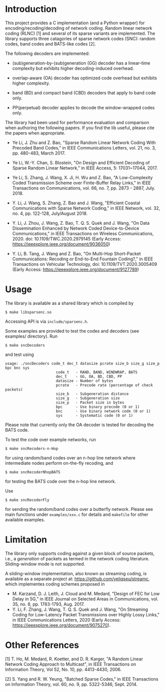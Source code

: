 Introduction
============
This project provides a C implementation (and a Python wrapper) for encoding/recoding/decoding of network coding. Random linear network coding (RLNC) [1] and several of its sparse variants are implemented. The library supports three catagories of sparse network codes (SNC): random codes, band codes and BATS-like codes [2].

The following decoders are implemented: 

- (sub)generation-by-(sub)generation (GG) decoder has a linear-time complexity but exhibits higher decoding-induced overhead.

- overlap-aware (OA) decoder has optimized code overhead but exhibits higher complexity.

- band (BD) and compact band (CBD) decoders that apply to band code only.

- PP(perpetual) decoder applies to decode the window-wrapped codes only.

The library had been used for performance evaluation and comparison when authoring the following papers. If you find the lib useful, please cite the papers when appropriate.

- Ye Li, J. Zhu and Z. Bao, "Sparse Random Linear Network Coding With Precoded Band Codes," in IEEE Communications Letters, vol. 21, no. 3, pp. 480-483, March 2017.

- Ye Li, W.-Y. Chan, S. Blostein, "On Design and Efficient Decoding of Sparse Random Linear Network," in IEEE Access, 5: 17031~17044, 2017.

- Ye Li, S. Zhang, J. Wang, X. Ji, H. Wu and Z. Bao, "A Low-Complexity Coded Transmission Scheme over Finite-Buffer Relay Links," in IEEE Transactions on Communications, vol. 66, no. 7, pp. 2873 - 2887, July. 2018.

- Y. Li, J. Wang, S. Zhang, Z. Bao and J. Wang, "Efficient Coastal Communications with Sparse Network Coding," in IEEE Network, vol. 32, no. 4, pp. 122-128, July/August 2018.

- Y. Li, J. Zhou, J. Wang, Z. Bao, T. Q. S. Quek and J. Wang, "On Data Dissemination Enhanced by Network Coded Device-to-Device Communications," in IEEE Transactions on Wireless Communications, 2020. doi: 10.1109/TWC.2020.2979145 (Early Access: https://ieeexplore.ieee.org/document/9036050)

- Y. Li, B. Tang, J. Wang and Z. Bao, "On Multi-Hop Short-Packet Communications: Recoding or End-to-End Fountain Coding?," in IEEE Transactions on Vehicular Technology, doi: 10.1109/TVT.2020.3005409 (Early Access: https://ieeexplore.ieee.org/document/9127789)

Usage
============
The library is available as a shared library which is compiled by

```shell
$ make libsparsenc.so
```

Accessing API is via `include/sparsenc.h`. 

Some examples are provided to test the codes and decoders (see examples/ directory). Run

```shell
$ make sncDecoders
```

and test using

```shell
usage: ./sncDecoders code_t dec_t datasize pcrate size_b size_g size_p bpc bnc sys
                       code_t   - RAND, BAND, WINDWRAP, BATS
                       dec_t    - GG, OA, BD, CBD, PP
                       datasize - Number of bytes
                       pcrate   - Precode rate (percentage of check packets)
                       size_b   - Subgeneration distance
                       size_g   - Subgeneration size
                       size_p   - Packet size in bytes
                       bpc      - Use binary precode (0 or 1)
                       bnc      - Use binary network code (0 or 1)
                       sys      - Systematic code (0 or 1)
```

Please note that currently only the OA decoder is tested for decoding the BATS code.

To test the code over example networks, run

```
$ make sncRecoders-n-Hop
```
for using random/band codes over an n-hop line network where intermediate nodes perform on-the-fly recoding, and 

```
$ make sncRecoderNhopBATS
```
for testing the BATS code over the n-hop line network.

Use

```
$ make sncRecoderFly
```
for sending the random/band codes over a butterfly network. Please see main functions under `examples/xxx.c` for details and `makefile` for other available examples.

Limitation
============
The library only supports coding against a given block of source packets, i.e., a *generation* of packets as termed in the network coding literature. Sliding-window mode is not supported. 

A sliding-window implementation, also known as streaming coding, is available as a separate project at: https://github.com/yeliqseu/streamc, which implementes coding schemes proposed in

- M. Karzand, D. J. Leith, J. Cloud and M. Medard, "Design of FEC for Low Delay in 5G," in IEEE Journal on Selected Areas in Communications, vol. 35, no. 8, pp. 1783-1793, Aug. 2017.
- Y. Li, F. Zhang, J. Wang, T. Q. S. Quek and J. Wang, "On Streaming Coding for Low-Latency Packet Transmissions over Highly Lossy Links," in IEEE Communications Letters, 2020 (Early Access: https://ieeexplore.ieee.org/document/9075270).

Other References
============
[1] T. Ho, M. Medard, R. Koetter, and D. R. Karger, "A Random Linear Network Coding Approach to Multicast", in IEEE Transactions on Information Theory, Vol 52, No. 10, pp. 4413-4430, 2006.

[2] S. Yang and R. W. Yeung, "Batched Sparse Codes," in IEEE Transactions on Information Theory, vol. 60, no. 9, pp. 5322-5346, Sept. 2014.
